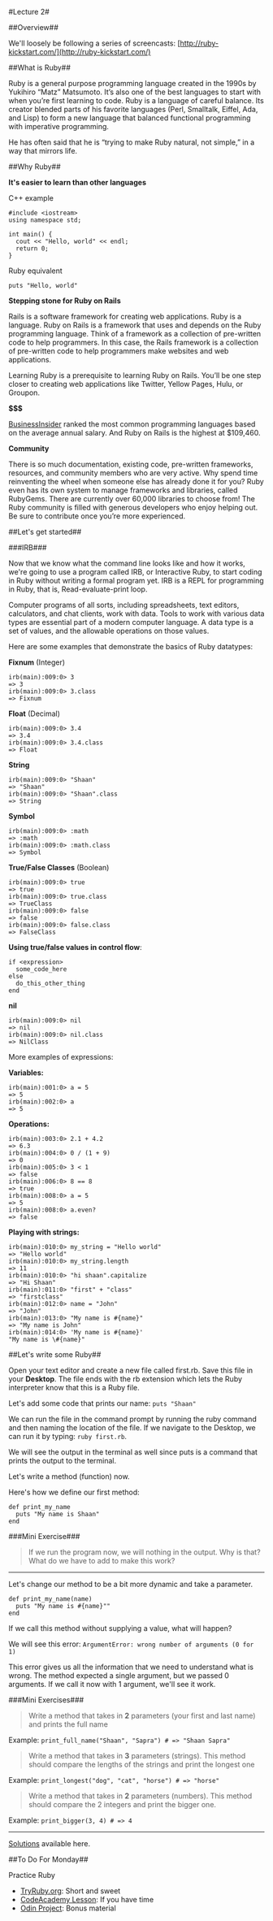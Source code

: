 #Lecture 2#

##Overview##

We'll loosely be following a series of screencasts: [http://ruby-kickstart.com/](http://ruby-kickstart.com/)

##What is Ruby##

Ruby is a general purpose programming language created in the 1990s by Yukihiro “Matz” Matsumoto. It’s also one of the best languages to start with when you’re first learning to code. Ruby is a language of careful balance. Its creator blended parts of his favorite languages (Perl, Smalltalk, Eiffel, Ada, and Lisp) to form a new language that balanced functional programming with imperative programming.

He has often said that he is “trying to make Ruby natural, not simple,” in a way that mirrors life.

##Why Ruby##

**It's easier to learn than other languages**

C++ example
```
#include <iostream>
using namespace std;

int main() {
  cout << "Hello, world" << endl;
  return 0;
}
```

Ruby equivalent
```
puts "Hello, world"
```

**Stepping stone for Ruby on Rails**

Rails is a software framework for creating web applications. Ruby is a language. Ruby on Rails is a framework that uses and depends on the Ruby programming language. Think of a framework as a collection of pre-written code to help programmers. In this case, the Rails framework is a collection of pre-written code to help programmers make websites and web applications.

Learning Ruby is a prerequisite to learning Ruby on Rails. You’ll be one step closer to creating web applications like Twitter, Yellow Pages, Hulu, or Groupon.

**$$$**

[BusinessInsider](http://www.businessinsider.com/best-tech-skills-resume-ranked-salary-2014-11) ranked the most common programming languages based on the average annual salary. And Ruby on Rails is the highest at $109,460.

**Community**

There is so much documentation, existing code, pre-written frameworks, resources, and community members who are very active. Why spend time reinventing the wheel when someone else has already done it for you? Ruby even has its own system to manage frameworks and libraries, called RubyGems. There are currently over 60,000 libraries to choose from! The Ruby community is filled with generous developers who enjoy helping out. Be sure to contribute once you’re more experienced.

##Let's get started##

###IRB###

Now that we know what the command line looks like and how it works, we're going to use a program called IRB, or Interactive Ruby, to start coding in Ruby without writing a formal program yet. IRB is a REPL for programming in Ruby, that is, Read-evaluate-print loop.

Computer programs of all sorts, including spreadsheets, text editors, calculators, and chat clients, work with data. Tools to work with various data types are essential part of a modern computer language. A data type is a set of values, and the allowable operations on those values.

Here are some examples that demonstrate the basics of Ruby datatypes:

**Fixnum** (Integer)
```
irb(main):009:0> 3
=> 3
irb(main):009:0> 3.class
=> Fixnum
```

**Float** (Decimal)
```
irb(main):009:0> 3.4
=> 3.4
irb(main):009:0> 3.4.class
=> Float
```

**String**
```
irb(main):009:0> "Shaan"
=> "Shaan"
irb(main):009:0> "Shaan".class
=> String
```

**Symbol**
```
irb(main):009:0> :math
=> :math
irb(main):009:0> :math.class
=> Symbol
```

**True/False Classes** (Boolean)
```
irb(main):009:0> true
=> true
irb(main):009:0> true.class
=> TrueClass
irb(main):009:0> false
=> false
irb(main):009:0> false.class
=> FalseClass
```

**Using true/false values in control flow**:
```
if <expression>
  some_code_here
else
  do_this_other_thing
end
```

**nil**
```
irb(main):009:0> nil
=> nil
irb(main):009:0> nil.class
=> NilClass
```

More examples of expressions:

**Variables:**
```
irb(main):001:0> a = 5
=> 5
irb(main):002:0> a
=> 5
```

**Operations:**
```
irb(main):003:0> 2.1 + 4.2
=> 6.3
irb(main):004:0> 0 / (1 + 9)
=> 0
irb(main):005:0> 3 < 1
=> false
irb(main):006:0> 8 == 8
=> true
irb(main):008:0> a = 5
=> 5
irb(main):008:0> a.even?
=> false
```

**Playing with strings:**
```
irb(main):010:0> my_string = "Hello world"
=> "Hello world"
irb(main):010:0> my_string.length
=> 11
irb(main):010:0> "hi shaan".capitalize
=> "Hi Shaan"
irb(main):011:0> "first" + "class"
=> "firstclass"
irb(main):012:0> name = "John"
=> "John"
irb(main):013:0> "My name is #{name}"
=> "My name is John"
irb(main):014:0> 'My name is #{name}'
"My name is \#{name}"
```

##Let's write some Ruby##

Open your text editor and create a new file called first.rb. Save this file in your **Desktop**. The file ends with the rb extension which lets the Ruby interpreter know that this is a Ruby file.

Let's add some code that prints our name: `puts "Shaan"`

We can run the file in the command prompt by running the ruby command and then naming the location of the file. If we navigate to the Desktop, we can run it by typing: `ruby first.rb`.

We will see the output in the terminal as well since puts is a command that prints the output to the terminal.

Let's write a method (function) now.

Here's how we define our first method:

```
def print_my_name
  puts "My name is Shaan"
end
```

###Mini Exercise###

>If we run the program now, we will nothing in the output. Why is that? What do we have to add to make this work?

<hr>

Let's change our method to be a bit more dynamic and take a parameter.

```
def print_my_name(name)
  puts "My name is #{name}""
end
```

If we call this method without supplying a value, what will happen?

We will see this error: `ArgumentError: wrong number of arguments (0 for 1)`

This error gives us all the information that we need to understand what is wrong. The method expected a single argument, but we passed 0 arguments. If we call it now with 1 argument, we'll see it work.

###Mini Exercises###

>Write a method that takes in **2** parameters (your first and last name) and prints the full name

Example: `print_full_name("Shaan", "Sapra") # => "Shaan Sapra"`

>Write a method that takes in **3** parameters (strings). This method should compare the lengths of the strings and print the longest one

Example: `print_longest("dog", "cat", "horse") # => "horse"`

>Write a method that takes in **2** parameters (numbers). This method should compare the 2 integers and print the bigger one.

Example: `print_bigger(3, 4) # => 4`

<hr>

[Solutions](https://github.com/edge-academy/Introduction-to-Web-Development/blob/master/Week%201/lecture2answers.rb) available here.

##To Do For Monday##

Practice Ruby
* [TryRuby.org](http://tryruby.org/levels/1/challenges/0): Short and sweet
* [CodeAcademy Lesson](http://www.codecademy.com/en/tracks/ruby): If you have time
* [Odin Project](http://www.theodinproject.com/ruby-programming/ruby-building-blocks): Bonus material
